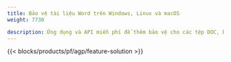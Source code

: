 ```yaml
---
title: Bảo vệ tài liệu Word trên Windows, Linux và macOS 
weight: 7730

description: Ứng dụng và API miễn phí để thêm bảo vệ cho các tệp DOC, DOCX hoặc ODT
---
```


{{< blocks/products/pf/agp/feature-solution >}} 

